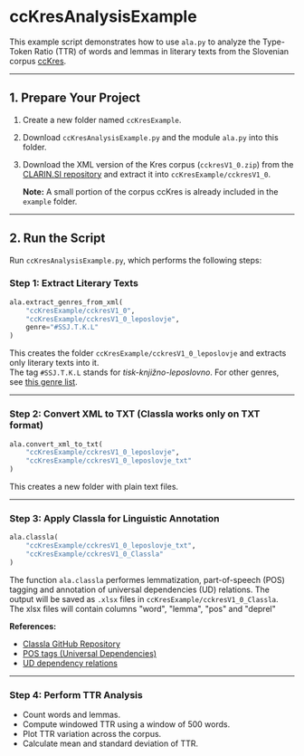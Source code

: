 # ccKresAnalysisExample

This example script demonstrates how to use `ala.py` to analyze the Type-Token Ratio (TTR) of words and lemmas in literary texts from the Slovenian corpus [ccKres](https://www.clarin.si/repository/xmlui/handle/11356/1034).

> 

---

## 1. Prepare Your Project

1. Create a new folder named `ccKresExample`.
2. Download `ccKresAnalysisExample.py` and the module `ala.py` into this folder.
3. Download the XML version of the Kres corpus (`cckresV1_0.zip`) from the [CLARIN.SI repository](https://www.clarin.si/repository/xmlui/handle/11356/1034) and extract it into `ccKresExample/cckresV1_0`.

    **Note:** A small portion of the corpus ccKres is already included in the `example` folder.

---

## 2. Run the Script

Run `ccKresAnalysisExample.py`, which performs the following steps:

### Step 1: Extract Literary Texts

```python
ala.extract_genres_from_xml(
    "ccKresExample/cckresV1_0",
    "ccKresExample/cckresV1_0_leposlovje",
    genre="#SSJ.T.K.L"
)
```

This creates the folder `ccKresExample/cckresV1_0_leposlovje` and extracts only literary texts into it.  
The tag `#SSJ.T.K.L` stands for *tisk-knjižno-leposlovno*. For other genres, see [this genre list](https://gitea.cjvt.si/lkrsnik/list/src/commit/2c028cd3343a12b68b03af0ee30bcd772964b909/src/main/java/data/Tax.java).

---

### Step 2: Convert XML to TXT (Classla works only on TXT format)

```python
ala.convert_xml_to_txt(
    "ccKresExample/cckresV1_0_leposlovje",
    "ccKresExample/cckresV1_0_leposlovje_txt"
)
```

This creates a new folder with plain text files.

---

### Step 3: Apply Classla for Linguistic Annotation

```python
ala.classla(
    "ccKresExample/cckresV1_0_leposlovje_txt",
    "ccKresExample/cckresV1_0_Classla"
)
```

The function `ala.classla` performes lemmatization, part-of-speech (POS) tagging and annotation of universal dependencies (UD) relations. The output will be saved as `.xlsx` files in `ccKresExample/cckresV1_0_Classla`. The xlsx files will contain columns "word", "lemma", "pos" and "deprel"

**References:**
- [Classla GitHub Repository](https://github.com/clarinsi/classla)
- [POS tags (Universal Dependencies)](https://universaldependencies.org/u/pos/all.html)
- [UD dependency relations](https://universaldependencies.org/u/dep/index.html)

---

### Step 4: Perform TTR Analysis

- Count words and lemmas.
- Compute windowed TTR using a window of 500 words.
- Plot TTR variation across the corpus.
- Calculate mean and standard deviation of TTR.


